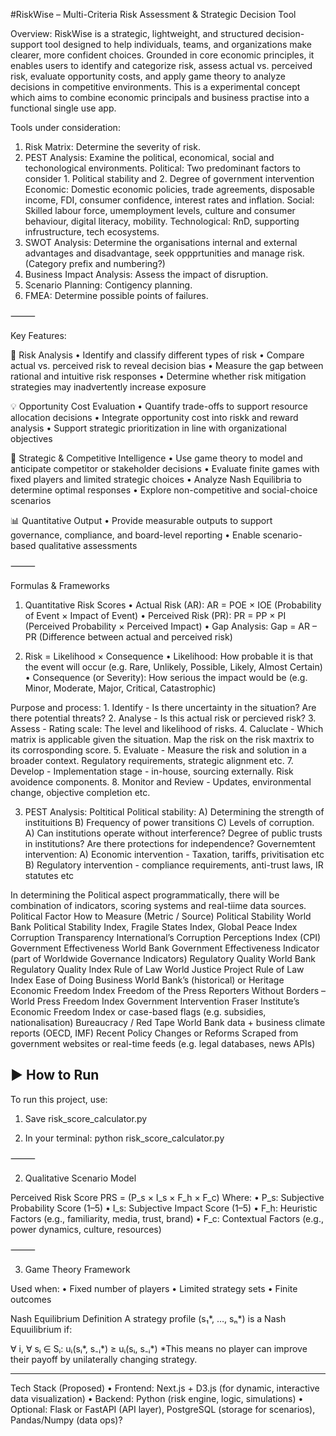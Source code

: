 #RiskWise – Multi-Criteria Risk Assessment & Strategic Decision Tool

Overview:
RiskWise is a strategic, lightweight, and structured decision-support tool designed to help individuals, teams, and organizations make clearer, more confident choices. Grounded in core economic principles, it enables users to identify and categorize risk, assess actual vs. perceived risk, evaluate opportunity costs, and apply game theory to analyze decisions in competitive environments. This is a experimental concept which aims to combine economic principals and business practise into a functional single use app. 

Tools under consideration:

1. Risk Matrix: Determine the severity of risk. 
2. PEST Analysis: Examine the political, economical, social and techonological environments.
Political: Two predominant factors to consider 1. Political stability and 2. Degree of government intervention
Economic: Domestic economic policies, trade agreements, disposable income, FDI, consumer confidence, interest rates and inflation.
Social: Skilled labour force, umemployment levels, culture and consumer behaviour, digital literacy, mobility.
Technological: RnD, supporting infrustructure, tech ecosystems.
3. SWOT Analysis: Determine the organisations internal and external advantages and disadvantage, seek oppprtunities and manage risk. (Category prefix and numbering?) 
4. Business Impact Analysis: Assess the impact of disruption.
5. Scenario Planning: Contigency planning.
6. FMEA: Determine possible points of failures. 
 



     

⸻

Key Features:

🧠 Risk Analysis
	•	Identify and classify different types of risk
	•	Compare actual vs. perceived risk to reveal decision bias
	•	Measure the gap between rational and intuitive risk responses
	•	Determine whether risk mitigation strategies may inadvertently increase exposure

💡 Opportunity Cost Evaluation
	•	Quantify trade-offs to support resource allocation decisions
	•	Integrate opportunity cost into riskk and reward analysis
	•	Support strategic prioritization in line with organizational objectives

🎯 Strategic & Competitive Intelligence
	•	Use game theory to model and anticipate competitor or stakeholder decisions
	•	Evaluate finite games with fixed players and limited strategic choices
	•	Analyze Nash Equilibria to determine optimal responses
	•	Explore non-competitive and social-choice scenarios

📊 Quantitative Output
	•	Provide measurable outputs to support governance, compliance, and board-level reporting
	•	Enable scenario-based qualitative assessments

⸻

Formulas & Frameworks

1. Quantitative Risk Scores
	•	Actual Risk (AR):
AR = POE × IOE
(Probability of Event × Impact of Event)
	•	Perceived Risk (PR):
PR = PP × PI
(Perceived Probability × Perceived Impact)
	•	Gap Analysis:
Gap = AR – PR
(Difference between actual and perceived risk)

2. Risk = Likelihood × Consequence
	•	Likelihood: How probable it is that the event will occur (e.g. Rare, Unlikely, Possible, Likely, Almost Certain)
	•	Consequence (or Severity): How serious the impact would be (e.g. Minor, Moderate, Major, Critical, Catastrophic)
	
 Purpose and process:
		1. Identify - Is there uncertainty in the situation? Are there potential threats?
		2. Analyse - Is this actual risk or percieved risk? 
		3. Assess - Rating scale: The level and likelihood of risks.
		4. Caluclate - Which matrix is applicable given the situation. Map the risk on the risk maxtrix to its corrosponding score.
		5. Evaluate - Measure the risk and solution in a broader context. Regulatory requirements, strategic alignment etc.
		7. Develop - Implementation stage - in-house, sourcing externally. Risk avoidence components.
		8. Monitor and Review - Updates, environmental change, objective completion etc.

  3. PEST Analysis:
Poltitical
	Political stability: A) Determining the strength of instituitions B) Frequency of power transitions C) Levels of corruption.
     	A) Can institutions operate without interference? Degree of public trusts in institutions? Are there protections for independence? 
	Governemtent intervention: A) Economic intervention - Taxation, tariffs, privitisation etc B) Regulatory intervention - compliance requirements, anti-trust laws, IR statutes etc

In determining the Political aspect programmatically, there will be combination of indicators, scoring systems and real-tiime data sources.
Political Factor
How to Measure (Metric / Source)
Political Stability
World Bank Political Stability Index, Fragile States Index, Global Peace Index
Corruption
Transparency International’s Corruption Perceptions Index (CPI)
Government Effectiveness
World Bank Government Effectiveness Indicator (part of Worldwide Governance Indicators)
Regulatory Quality
World Bank Regulatory Quality Index
Rule of Law
World Justice Project Rule of Law Index
Ease of Doing Business
World Bank’s (historical) or Heritage Economic Freedom Index
Freedom of the Press
Reporters Without Borders – World Press Freedom Index
Government Intervention
Fraser Institute’s Economic Freedom Index or case-based flags (e.g. subsidies, nationalisation)
Bureaucracy / Red Tape
World Bank data + business climate reports (OECD, IMF)
Recent Policy Changes or Reforms
Scraped from government websites or real-time feeds (e.g. legal databases, news APIs)


       

## ▶️ How to Run

To run this project, use:

1. Save risk_score_calculator.py

2. In your terminal:
   	python risk_score_calculator.py

⸻

2. Qualitative Scenario Model

Perceived Risk Score
PRS = (P_s × I_s × F_h × F_c)
Where:
	•	P_s: Subjective Probability Score (1–5)
	•	I_s: Subjective Impact Score (1–5)
	•	F_h: Heuristic Factors (e.g., familiarity, media, trust, brand)
	•	F_c: Contextual Factors (e.g., power dynamics, culture, resources)

⸻

3. Game Theory Framework

Used when:
	•	Fixed number of players
	•	Limited strategy sets
	•	Finite outcomes

Nash Equilibrium Definition
A strategy profile (s₁*, …, sₙ*) is a Nash Equuilibrium if:

∀ i, ∀ sᵢ ∈ Sᵢ:  uᵢ(sᵢ*, s₋ᵢ*) ≥ uᵢ(sᵢ, s₋ᵢ*)
*This means no player can improve their payoff by unilaterally changing strategy.

-----

Tech Stack (Proposed)
	•	Frontend: Next.js + D3.js (for dynamic, interactive data visualization)
	•	Backend: Python (risk engine, logic, simulations)
	•	Optional: Flask or FastAPI (API layer), PostgreSQL (storage for scenarios), Pandas/Numpy (data ops)?







